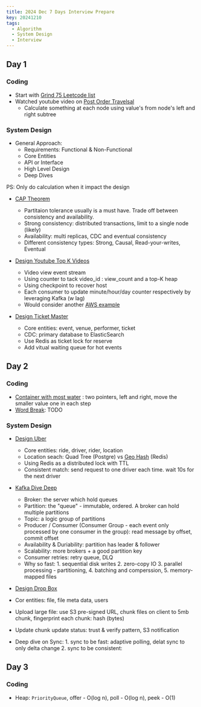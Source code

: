 ```yaml
---
title: 2024 Dec 7 Days Interview Prepare
key: 20241210
tags:
  - Algorithm
  - System Design
  - Interview
---
```


<!--more-->

## Day 1

### Coding 

- Start with [Grind 75 Leetcode list](https://leetcode.com/problem-list/a1hjvbfd/)
- Watched youtube video on [Post Order Travelsal](https://youtu.be/suPO02S0cR8?si=81_xEedsNkK5tyXk)
  - Calculate something at each node using value's from node's left and right subtree
 
### System Design

- General Approach:
  - Requirements: Functional & Non-Functional
  - Core Entities
  - API or Interface
  - High Level Design
  - Deep Dives

PS: Only do calculation when it impact the design

- [CAP Theorem](https://youtu.be/VdrEq0cODu4?si=ngYfgrGBFrYYpjWk)
  - Partitaion tolerance usually is a must have. Trade off between consistency and availability.
  - Strong consistency: distributed transactions, limit to a single node (likely)
  - Availability: multi replicas, CDC and eventual consistency
  - Different consistency types: Strong, Causal, Read-your-writes, Eventual
 
- [Design Youtube Top K Videos](https://youtu.be/1lfktgZ9Eeo?si=LBUZDOu7Xvrp0SD9)
  -  Video view event stream
  -  Using counter to tack video_id : view_count and a top-K heap
  -  Using checkpoint to recover host
  -  Each consumer to update minute/hour/day counter respectively by leveraging Kafka (w lag)
  -  Would consider another [AWS example](https://github.com/aws-samples/iceberg-streaming-examples)

- [Design Ticket Master](https://youtu.be/fhdPyoO6aXI?si=ftZqffQWXMAEa8Ie)
  - Core entities: event, venue, performer, ticket
  - CDC: primary database to ElasticSearch
  - Use Redis as ticket lock for reserve
  - Add vitual waiting queue for hot events

## Day 2

### Coding

- [Container with most water](https://leetcode.com/problems/container-with-most-water) : two pointers, left and right, move the smaller value one in each step
- [Word Break](https://leetcode.com/problems/word-break): TODO

### System Design

- [Design Uber](https://youtu.be/lsKU38RKQSo?si=tPBkSGJpKNzD6jno)
  - Core entities: ride, driver, rider, location
  - Location seach: Quad Tree (Postgre) vs [Geo Hash](https://redis.io/docs/latest/commands/geohash/) (Redis) 
  - Using Redis as a distributed lock with TTL
  - Consistent match: send request to one driver each time. wait 10s for the next driver
 
- [Kafka Dive Deep](https://youtu.be/DU8o-OTeoCc?si=Xo4Zg36gGXtH8g4G)
  - Broker: the server which hold queues
  - Partition: the "queue" - immutable, ordered. A broker can hold multiple partitions
  - Topic: a logic group of partitions
  - Producer / Consumer (Consumer Group - each event only processed by one consumer in the group): read message by offset, commit offset
  - Availability & Duriability: partition has leader & follower
  - Scalability: more brokers + a good partition key
  - Consumer retries: retry queue, DLQ
  - Why so fast: 1. sequential disk writes 2. zero-copy IO 3. parallel processing - partitioning, 4. batching and comperssion, 5. memory-mapped files

 - [Design Drop Box](https://youtu.be/_UZ1ngy-kOI?si=Cz5iknEuFfwtHBq)
  - Cor entities: file, file meta data, users
  - Upload large file: use S3 pre-signed URL, chunk files on client to 5mb chunk, fingerprint each chunk: hash (bytes)
  - Update chunk update status: trust & verify pattern, S3 notification
  - Deep dive on Sync: 1. sync to be fast: adaptive polling, delat sync to only delta change 2. sync to be consistent:

## Day 3

### Coding

- Heap: `PriorityQueue`, offer - O(log n), poll - O(log n), peek - O(1) 


